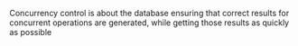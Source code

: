 
Concurrency control is about the database ensuring that correct results for concurrent operations are generated, while getting those results as quickly as possible
